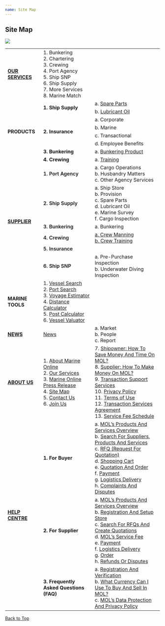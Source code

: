 ```yaml
---
name: Site Map
---
```


## Site Map

![](https://bwec-file.oss-cn-hongkong.aliyuncs.com/cms/sitemap.jpg)

<table>
  <tr>
    <td><a href="https://aboutus.marineonline.com/docs/knowus/ourservices"><b>OUR SERVICES</b></a></td>
    <td>1. Bunkering <br>2. Chartering <br>3. Crewing <br>4. Port Agency <br>5. Ship SNP <br>6. Ship Supply <br>7. More Services <br>8. Marine Match</td>
    <td></td>
  </tr>
  <tr>
    <td rowspan="8"><b>PRODUCTS</b></td>
    <td rowspan="2"><b>1. Ship Supply</b></td>
    <td>a. <a href="https://www.marineonline.com/ship-supply/products?cateId=220388697768460300&catePid=220387843036413964&startPage=1">Spare Parts</a><br></td>
  </tr>
  <tr>
    <td>b. <a href="https://www.marineonline.com/ship-supply/products?cateId=220389456266395660&catePid=220387843069968396&startPage=1">Lubricant Oil</a></td>
  </tr>
  <tr>
    <td rowspan="4"><b>2. Insurance</b></td>
    <td>a. Corporate<br></td>
  </tr>
  <tr>
    <td>b. Marine</td>
  </tr>
  <tr>
    <td>c. Transactional</td>
  </tr>
  <tr>
    <td>d. Employee Benefits</td>
  </tr>
  <tr>
    <td><b>3. Bunkering</b></td>
    <td>a. <a href="https://www.marineonline.com/bunkering/services">Bunkering Product</a></td>
  </tr>
  <tr>
    <td><b>4. Crewing</b></td>
    <td>a. <a href="https://www.marineonline.com/crewing/training-courses?cateId=222845074709445633&startPage=1">Training</a></td>
  </tr>
  <tr>
    <td rowspan="6"><a href="https://www.marineonline.com/search/supplier"><b>SUPPLIER</b></a></td>
    <td><span style="font-weight:600">1. Port Agency</span></td>
    <td>a. Cargo Operations<br>b. Husbandry Matters<br>c. Other Agency Services</td>
  </tr>
  <tr>
    <td><span style="font-weight:600">2. Ship Supply</span></td>
    <td>a. Ship Store<br>b. Provision<br>c. Spare Parts<br>d. Lubricant Oil<br>e. Marine Survey<br>f. Cargo Inspection</td>
  </tr>
  <tr>
    <td><span style="font-weight:600">3. Bunkering</span></td>
    <td>a. Bunkering</td>
  </tr>
  <tr>
    <td><span style="font-weight:600">4. Crewing</span></td>
    <td><a href="https://www.marineonline.com/search/supplier?business_category[0]=CWMAN">a. Crew Manning</a><br><a href="https://www.marineonline.com/search/service?cateId=222846493944478209&catePid=220392733796204556&startPage=1&pageSize=10&layout=row">b. Crew Training</a></td>
  </tr>
  <tr>
    <td><span style="font-weight:600">5. Insurance</span></td>
    <td></td>
  </tr>
  <tr>
    <td><span style="font-weight:600">6. Ship SNP</span></td>
    <td>a. Pre-Purchase Inspection<br>b. Underwater Diving Inspection</td>
  </tr>
  <tr>
    <td><b>MARINE TOOLS</b></td>
    <td>1. <a href="https://www.marineonline.com/tools/vessel-search">Vessel Search</a><br>2. <a href="https://www.marineonline.com/tools/port-search">Port Search</a><br>3. <a href="https://www.marineonline.com/tools/voyage-estimator">Voyage Estimator</a><br>4. <a href="https://www.marineonline.com/tools/distance-calculator">Distance Calculator</a><br>5. <a href="https://www.marineonline.com/tools/port-cost-calculator">Post Calculator</a><br>6. <a href="https://www.marineonline.com/tools/vessel-valuator">Vessel Valuator</a></td>
    <td></td>
  </tr>
  <tr>
    <td><b><a href="https://www.marineonline.com/maritime-news">NEWS</a></b></td>
    <td><a href="https://www.marineonline.com/maritime-news">News</a></td>
    <td>a. Market<br>b. People<br>c. Report</td>
  </tr>
  <tr>
    <td><b><a href="https://aboutus.marineonline.com/docs/knowus/aboutus">ABOUT US</a></b></td>
    <td>1. <a href="https://aboutus.marineonline.com/docs/knowus/aboutus">About Marine Online</a><br>2. <a href="https://aboutus.marineonline.com/docs/knowus/ourservices">Our Services</a><br>3. <a href="https://aboutus.marineonline.com/docs/knowus/pr">Marine Online Press Release</a><br>4. <a href="https://aboutus.marineonline.com/docs/knowus/sitemap">Site Map</a><br>5. <a href="https://aboutus.marineonline.com/docs/connect/contactus">Contact Us</a><br>6. <a href="https://aboutus.marineonline.com/docs/connect/joinus">Join Us</a><br></td>
    <td>7. <a href="https://aboutus.marineonline.com/docs/business/business_shipowner">Shipowner: How To Save Money And Time On MOL?</a><br>8. <a href="https://aboutus.marineonline.com/docs/business/business_supplier">Supplier: How To Make Money On MOL?</a><br>9. <a href="https://aboutus.marineonline.com/docs/business/business_support">Transaction Support Services</a><br>10. <a href="https://aboutus.marineonline.com/docs/terms/policy">Privacy Policy</a><br>11. <a href="https://aboutus.marineonline.com/docs/terms/tnc">Terms of Use</a><br>12. <a href="https://aboutus.marineonline.com/docs/terms/agreement">Transaction Services Agreement </a><br>13. <a href="https://aboutus.marineonline.com/docs/terms/fee">Service Fee Schedule</a><br>
  </tr>
  <tr>
    <td rowspan="3"><b><a href="https://docs.marineonline.com/docs">HELP CENTRE </a></b></td>
    <td><span style="font-weight:bold">1. For Buyer</span></td>
    <td>a. <a href="https://docs.marineonline.com/docs/buyer/mol_prod_ser_overview">MOL’s Products And Services Overview</a><br>b. <a href="https://docs.marineonline.com/docs/buyer/search_sup_prod_ser">Search For Suppliers, Products And Services</a><br>c. <a href="https://docs.marineonline.com/docs/buyer/rfq">RFQ (Request For Quotation)</a><br>d. <a href="https://docs.marineonline.com/docs/buyer/shopping_cart">Shopping Cart</a><br>e. <a href="https://docs.marineonline.com/docs/buyer/quotation_and_order">Quotation And Order</a><br>f. <a href="https://docs.marineonline.com/docs/buyer/payment">Payment</a><br>g. <a href="https://docs.marineonline.com/docs/buyer/logistics_delivery">Logistics Delivery</a><br>h. <a href="https://docs.marineonline.com/docs/buyer/complaints_and_disputes">Complaints And Disputes</a></td>
  </tr>
  <tr>
    <td><span style="font-weight:bold">2. For Supplier</span></td>
    <td>a. <a href="https://docs.marineonline.com/docs/supplier/mol_prod_ser_overview">MOL’s Products And Services Overview</a><br>b. <a href="https://docs.marineonline.com/docs/supplier/register_setup_store">Registration And Setup Store</a><br>c. <a href="https://docs.marineonline.com/docs/supplier/search_rfqs_create_quotations">Search For RFQs And Create Quotations</a><br>d. <a href="https://docs.marineonline.com/docs/supplier/mol_service_fee">MOL’s Service Fee</a><br>e. <a href="https://docs.marineonline.com/docs/supplier/payment">Payment</a><br>f. <a href="https://docs.marineonline.com/docs/supplier/logistics_delivery">Logistics Delivery</a><br>g. <a href="https://docs.marineonline.com/docs/supplier/order">Order</a><br>h. <a href="https://docs.marineonline.com/docs/supplier/refunds_disputes">Refunds Or Disputes</a></td>
  </tr>
  <tr>
    <td><span style="font-weight:bold">3. Frequently Asked Questions (FAQ)</span></td>
    <td>a. <a href="https://docs.marineonline.com/docs/faq/reg_verify">Registration And Verification</a><br>b. <a href="https://docs.marineonline.com/docs/faq/currency_mol">What Currency Can I Use To Buy And Sell In MOL?</a><br>c. <a href="https://docs.marineonline.com/docs/faq/mol_data_protection_privacy">MOL’s Data Protection And Privacy Policy</a></td>
  </tr>
</table>

  [Back to Top](sitemap#)
